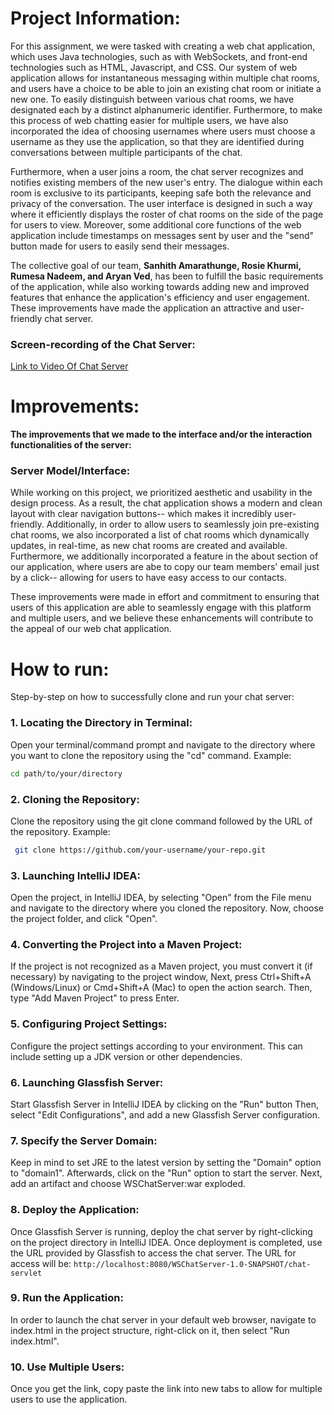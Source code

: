 # Project Information:

For this assignment, we were tasked with creating a web chat application, which uses 
Java technologies, such as with WebSockets, and front-end technologies such as HTML, Javascript, and CSS. 
Our system of web application allows for instantaneous messaging within multiple chat rooms, and users have a choice
to be able to join an existing chat room or initiate a new one. To easily distinguish between various chat rooms, we have 
designated each by a distinct alphanumeric identifier. Furthermore, to make this process of web chatting easier for multiple users, 
we have also incorporated the idea of choosing usernames where users must choose a username as they use the application, so that they 
are identified during conversations between multiple participants of the chat. 

Furthermore, when a user joins a room, the chat server recognizes and notifies existing members of the 
new user's entry. The dialogue within each room is exclusive to its participants, keeping safe both the relevance and
privacy of the conversation. The user interface is designed in such a way where it efficiently displays the roster 
of chat rooms on the side of the page for users to view. Moreover, some additional core functions of the web application
include timestamps on messages sent by user and the "send" button made for users to easily send their messages. 

The collective goal of our team, **Sanhith Amarathunge, Rosie Khurmi, Rumesa Nadeem, and Aryan Ved**, has been to fulfill the basic requirements of the 
application, while also working towards adding new and improved features that enhance the application's efficiency and 
user engagement. These improvements have made the application an attractive and user-friendly chat server. 

### Screen-recording of the Chat Server:

[Link to Video Of Chat Server](https://www.youtube.com/watch?v=YZpLbCeJeoE)

# Improvements:
****The improvements that we made to the interface and/or the interaction functionalities 
of the server:****

### Server Model/Interface:

While working on this project, we prioritized aesthetic and usability in the design process. As a result, the chat 
application shows a modern and clean layout with clear navigation buttons-- which makes it incredibly user-friendly. 
Additionally, in order to allow users to seamlessly join pre-existing chat rooms, we also incorporated a list of chat 
rooms which dynamically updates, in real-time, as new chat rooms are created and available. Furthermore, we additionally
incorporated a feature in the about section of our application, where users are abe to copy our team members' email just 
by a click-- allowing for users to have easy access to our contacts. 

These improvements were made in effort and commitment to ensuring that users of this application are able to seamlessly 
engage with this platform and multiple users, and we believe these enhancements will contribute to the appeal of our web
chat application. 

# How to run:
Step-by-step on how to successfully clone and run your chat server:

### 1. Locating the Directory in Terminal:
Open your terminal/command prompt and navigate to the directory where you want to clone
the repository using the "cd" command.
Example:
   ```bash
   cd path/to/your/directory
   ```
### 2. Cloning the Repository:
Clone the repository using the git clone command followed by the URL of the repository.
Example:
  ```bash
   git clone https://github.com/your-username/your-repo.git
   ```
### 3. Launching IntelliJ IDEA:
Open the project, in IntelliJ IDEA, by selecting "Open" from the File menu and navigate
to the directory where you cloned the repository. Now, choose the project folder, and click "Open".

### 4. Converting the Project into a Maven Project:
If the project is not recognized as a Maven project, you must convert it (if necessary) by navigating to the
project window,
Next, press Ctrl+Shift+A (Windows/Linux) or Cmd+Shift+A (Mac) to open the action
search. Then, type "Add Maven Project" to press Enter.

### 5. Configuring Project Settings:
Configure the project settings according to your environment.
This can include setting up a JDK version or other dependencies.

### 6. Launching Glassfish Server:
Start Glassfish Server in IntelliJ IDEA by clicking on the "Run" button
Then, select "Edit Configurations", and add a new Glassfish Server configuration.

### 7. Specify the Server Domain:
Keep in mind to set JRE to the latest version by setting the "Domain" option to "domain1".
Afterwards, click on the "Run" option to start the server.
Next, add an artifact and choose WSChatServer:war exploded.

### 8. Deploy the Application:
Once Glassfish Server is running, deploy the chat server by right-clicking on the project directory in
IntelliJ IDEA. 
Once deployment is completed, use the URL provided by Glassfish to access the chat server.
The URL for access will be: `http://localhost:8080/WSChatServer-1.0-SNAPSHOT/chat-servlet`

### 9. Run the Application:
In order to launch the chat server in your default web browser, navigate to index.html in the project structure, 
right-click on it, then select "Run index.html". 

### 10. Use Multiple Users:
Once you get the link, copy paste the link into new tabs to allow for multiple users to use the application.
